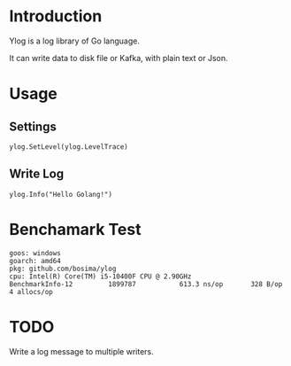 # Introduction
Ylog is a log library of Go language.

It can write data to disk file or Kafka, with plain text or Json.

# Usage

## Settings

    ylog.SetLevel(ylog.LevelTrace)

## Write Log

    ylog.Info("Hello Golang!")


# Benchamark Test 

    goos: windows
    goarch: amd64
    pkg: github.com/bosima/ylog
    cpu: Intel(R) Core(TM) i5-10400F CPU @ 2.90GHz
    BenchmarkInfo-12    	 1899787	       613.3 ns/op	     328 B/op	       4 allocs/op

# TODO

Write a log message to multiple writers.
